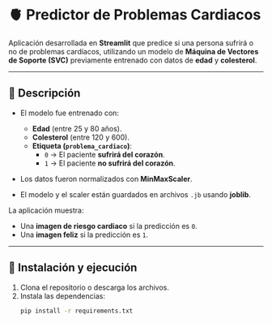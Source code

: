 # 🫀 Predictor de Problemas Cardiacos

Aplicación desarrollada en **Streamlit** que predice si una persona sufrirá o no de problemas cardíacos, utilizando un modelo de **Máquina de Vectores de Soporte (SVC)** previamente entrenado con datos de **edad** y **colesterol**.  

---

## 📌 Descripción

- El modelo fue entrenado con:
  - **Edad** (entre 25 y 80 años).  
  - **Colesterol** (entre 120 y 600).  
  - **Etiqueta (`problema_cardiaco`)**:  
    - `0` → El paciente **sufrirá del corazón**.  
    - `1` → El paciente **no sufrirá del corazón**.  

- Los datos fueron normalizados con **MinMaxScaler**.  
- El modelo y el scaler están guardados en archivos `.jb` usando **joblib**.  

La aplicación muestra:
- Una **imagen de riesgo cardiaco** si la predicción es `0`.  
- Una **imagen feliz** si la predicción es `1`.  

---

## 🚀 Instalación y ejecución

1. Clona el repositorio o descarga los archivos.
2. Instala las dependencias:
   ```bash
   pip install -r requirements.txt
